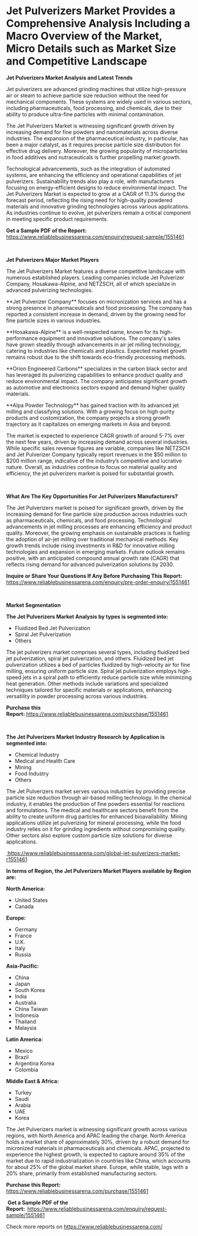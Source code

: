 <p><h1>Jet Pulverizers Market Provides a Comprehensive Analysis Including a Macro Overview of the Market, Micro Details such as Market Size and Competitive Landscape</h1></p><p><strong>Jet Pulverizers Market Analysis and Latest Trends</strong></p>
<p><p>Jet pulverizers are advanced grinding machines that utilize high-pressure air or steam to achieve particle size reduction without the need for mechanical components. These systems are widely used in various sectors, including pharmaceuticals, food processing, and chemicals, due to their ability to produce ultra-fine particles with minimal contamination.</p><p>The Jet Pulverizers Market is witnessing significant growth driven by increasing demand for fine powders and nanomaterials across diverse industries. The expansion of the pharmaceutical industry, in particular, has been a major catalyst, as it requires precise particle size distribution for effective drug delivery. Moreover, the growing popularity of microparticles in food additives and nutraceuticals is further propelling market growth.</p><p>Technological advancements, such as the integration of automated systems, are enhancing the efficiency and operational capabilities of jet pulverizers. Sustainability trends also play a role, with manufacturers focusing on energy-efficient designs to reduce environmental impact. The Jet Pulverizers Market is expected to grow at a CAGR of 11.3% during the forecast period, reflecting the rising need for high-quality powdered materials and innovative grinding technologies across various applications. As industries continue to evolve, jet pulverizers remain a critical component in meeting specific product requirements.</p></p>
<p><strong>Get a Sample PDF of the Report:&nbsp;</strong> <a href="https://www.reliablebusinessarena.com/enquiry/request-sample/1551461?utm_campaign=2811&utm_medium=2&utm_source=Github&utm_content=ia&utm_term=27022025&utm_id=jet-pulverizers">https://www.reliablebusinessarena.com/enquiry/request-sample/1551461</a></p>
<p>&nbsp;</p>
<p><strong>Jet Pulverizers Major Market Players</strong></p>
<p><p>The Jet Pulverizers Market features a diverse competitive landscape with numerous established players. Leading companies include Jet Pulverizer Company, Hosakawa-Alpine, and NETZSCH, all of which specialize in advanced pulverizing technologies.</p><p>**Jet Pulverizer Company** focuses on micronization services and has a strong presence in pharmaceuticals and food processing. The company has reported a consistent increase in demand, driven by the growing need for fine particle sizes in various industries. </p><p>**Hosakawa-Alpine** is a well-respected name, known for its high-performance equipment and innovative solutions. The company's sales have grown steadily through advancements in air jet milling technology, catering to industries like chemicals and plastics. Expected market growth remains robust due to the shift towards eco-friendly processing methods.</p><p>**Orion Engineered Carbons** specializes in the carbon black sector and has leveraged its pulverizing capabilities to enhance product quality and reduce environmental impact. The company anticipates significant growth as automotive and electronics sectors expand and demand higher quality materials.</p><p>**Alpa Powder Technology** has gained traction with its advanced jet milling and classifying solutions. With a growing focus on high-purity products and customization, the company projects a strong growth trajectory as it capitalizes on emerging markets in Asia and beyond.</p><p>The market is expected to experience CAGR growth of around 5-7% over the next few years, driven by increasing demand across several industries. While specific sales revenue figures are variable, companies like NETZSCH and Jet Pulverizer Company typically report revenues in the $50 million to $200 million range, indicative of the industry’s competitive and lucrative nature. Overall, as industries continue to focus on material quality and efficiency, the jet pulverizers market is poised for substantial growth.</p></p>
<p>&nbsp;</p>
<p><strong>What Are The Key Opportunities For Jet Pulverizers Manufacturers?</strong></p>
<p><p>The Jet Pulverizers market is poised for significant growth, driven by the increasing demand for fine particle size production across industries such as pharmaceuticals, chemicals, and food processing. Technological advancements in jet milling processes are enhancing efficiency and product quality. Moreover, the growing emphasis on sustainable practices is fueling the adoption of air-jet milling over traditional mechanical methods. Key growth trends include rising investments in R&D for innovative milling technologies and expansion in emerging markets. Future outlook remains positive, with an anticipated compound annual growth rate (CAGR) that reflects rising demand for advanced pulverization solutions by 2030.</p></p>
<p><strong>Inquire or Share Your Questions If Any Before Purchasing This Report:</strong> <a href="https://www.reliablebusinessarena.com/enquiry/pre-order-enquiry/1551461?utm_campaign=2811&utm_medium=2&utm_source=Github&utm_content=ia&utm_term=27022025&utm_id=jet-pulverizers">https://www.reliablebusinessarena.com/enquiry/pre-order-enquiry/1551461</a></p>
<p>&nbsp;</p>
<p><strong>Market Segmentation</strong></p>
<p><strong>The Jet Pulverizers Market Analysis by types is segmented into:</strong></p>
<p><ul><li>Fluidized Bed Jet Pulverization</li><li>Spiral Jet Pulverization</li><li>Others</li></ul></p>
<p><p>The jet pulverizers market comprises several types, including fluidized bed jet pulverization, spiral jet pulverization, and others. Fluidized bed jet pulverization utilizes a bed of particles fluidized by high-velocity air for fine milling, ensuring uniform particle size. Spiral jet pulverization employs high-speed jets in a spiral path to efficiently reduce particle size while minimizing heat generation. Other methods include variations and specialized techniques tailored for specific materials or applications, enhancing versatility in powder processing across various industries.</p></p>
<p><strong>Purchase this Report:&nbsp;</strong><a href="https://www.reliablebusinessarena.com/purchase/1551461?utm_campaign=2811&utm_medium=2&utm_source=Github&utm_content=ia&utm_term=27022025&utm_id=jet-pulverizers">https://www.reliablebusinessarena.com/purchase/1551461</a></p>
<p>&nbsp;</p>
<p><strong>The Jet Pulverizers Market Industry Research by Application is segmented into:</strong></p>
<p><ul><li>Chemical Industry</li><li>Medical and Health Care</li><li>Mining</li><li>Food Industry</li><li>Others</li></ul></p>
<p><p>The Jet Pulverizers market serves various industries by providing precise particle size reduction through air-based milling technology. In the chemical industry, it enables the production of fine powders essential for reactions and formulations. The medical and healthcare sectors benefit from the ability to create uniform drug particles for enhanced bioavailability. Mining applications utilize jet pulverizing for mineral processing, while the food industry relies on it for grinding ingredients without compromising quality. Other sectors also explore custom particle size solutions for diverse applications.</p></p>
<p><a href="https://www.reliablebusinessarena.com/global-jet-pulverizers-market-r1551461?utm_campaign=2811&utm_medium=2&utm_source=Github&utm_content=ia&utm_term=27022025&utm_id=jet-pulverizers">&nbsp;https://www.reliablebusinessarena.com/global-jet-pulverizers-market-r1551461</a></p>
<p><strong>In terms of Region, the Jet Pulverizers Market Players available by Region are:</strong></p>
<p>
    <p> <strong> North America: </strong>
        <ul>
            <li>United States</li>
            <li>Canada</li>
        </ul>
        </p> 
    <p> <strong> Europe: </strong>
        <ul>
            <li>Germany</li>
            <li>France</li>
            <li>U.K.</li>
            <li>Italy</li>
            <li>Russia</li>
        </ul>
        </p> 
    <p> <strong> Asia-Pacific: </strong>
        <ul>
            <li>China</li>
            <li>Japan</li>
            <li>South Korea</li>
            <li>India</li>
            <li>Australia</li>
            <li>China Taiwan</li>
            <li>Indonesia</li>
            <li>Thailand</li>
            <li>Malaysia</li>
        </ul>
        </p> 
    <p> <strong> Latin America: </strong>
        <ul>
            <li>Mexico</li>
            <li>Brazil</li>
            <li>Argentina Korea</li>
            <li>Colombia</li>
        </ul>
        </p> 
    <p> <strong> Middle East & Africa: </strong>
        <ul>
            <li>Turkey</li>
            <li>Saudi</li>
            <li>Arabia</li>
            <li>UAE</li>
            <li>Korea</li>
        </ul>
    </p>
    </p>
<p><p>The Jet Pulverizers market is witnessing significant growth across various regions, with North America and APAC leading the charge. North America holds a market share of approximately 30%, driven by a robust demand for micronized materials in pharmaceuticals and chemicals. APAC, projected to experience the highest growth, is expected to capture around 35% of the market due to rapid industrialization in countries like China, which accounts for about 25% of the global market share. Europe, while stable, lags with a 20% share, primarily from established manufacturing sectors.</p></p>
<p><strong>Purchase this Report: </strong><a href="https://www.reliablebusinessarena.com/purchase/1551461?utm_campaign=2811&utm_medium=2&utm_source=Github&utm_content=ia&utm_term=27022025&utm_id=jet-pulverizers">https://www.reliablebusinessarena.com/purchase/1551461</a></p>
<p>&nbsp;<strong>Get a Sample PDF of the Report:&nbsp;&nbsp;</strong><a href="https://www.reliablebusinessarena.com/enquiry/request-sample/1551461?utm_campaign=2811&utm_medium=2&utm_source=Github&utm_content=ia&utm_term=27022025&utm_id=jet-pulverizers">https://www.reliablebusinessarena.com/enquiry/request-sample/1551461</a></p>
<p><strong></strong></p>
<p>Check more reports on <a href="https://www.reliablebusinessarena.com/?utm_campaign=2811&utm_medium=2&utm_source=Github&utm_content=ia&utm_term=27022025&utm_id=jet-pulverizers">https://www.reliablebusinessarena.com/</a></p>